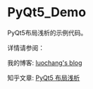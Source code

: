 # PyQt5_Demo

PyQt5布局浅析的示例代码。

详情请参阅： 

我的博客: [luochang's blog](https://luochang.ink/)

知乎文章: [PyQt5 布局浅析](https://zhuanlan.zhihu.com/p/64574283)
